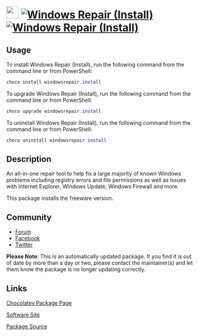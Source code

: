 ﻿# <img src="https://cdn.jsdelivr.net/gh/mkevenaar/chocolatey-packages@9ef7d8e2821d9e6865606c6f0796bd9c5c5c1683/icons/windowsrepair.png" width="32" height="32"/> [![Windows Repair (Install)](https://img.shields.io/chocolatey/v/windowsrepair.install.svg?label=Windows+Repair+(Install))](https://chocolatey.org/packages/windowsrepair.install) [![Windows Repair (Install)](https://img.shields.io/chocolatey/dt/windowsrepair.install.svg)](https://chocolatey.org/packages/windowsrepair.install)

## Usage

To install Windows Repair (Install), run the following command from the command line or from PowerShell:

```powershell
choco install windowsrepair.install
```

To upgrade Windows Repair (Install), run the following command from the command line or from PowerShell:

```powershell
choco upgrade windowsrepair.install
```

To uninstall Windows Repair (Install), run the following command from the command line or from PowerShell:

```powershell
choco uninstall windowsrepair.install
```

## Description

An all-in-one repair tool to help fix a large majority of known Windows problems including registry errors and file permissions as well as issues with Internet Explorer, Windows Update, Windows Firewall and more.

This package installs the freeware version.

## Community

- [Forum](http://www.tweaking.com/forums/)
- [Facebook](https://www.facebook.com/tweakingdotcom)
- [Twitter](https://twitter.com/tweaking_com)

**Please Note**: This is an automatically updated package. If you find it is
out of date by more than a day or two, please contact the maintainer(s) and
let them know the package is no longer updating correctly.


## Links

[Chocolatey Package Page](https://chocolatey.org/packages/windowsrepair.install)

[Software Site](http://www.tweaking.com/content/page/windows_repair_all_in_one.html)

[Package Source](https://github.com/mkevenaar/chocolatey-packages/tree/master/automatic/windowsrepair.install)

